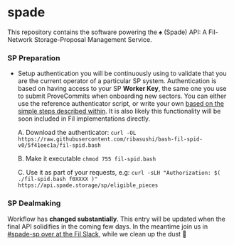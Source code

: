 spade
==================

This repository contains the software powering the ♠️ (Spade) API:
A Fil-Network Storage-Proposal Management Service.

### SP Preparation

* Setup authentication you will be continuously using to validate that you are
the current operator of a particular SP system. Authentication is based on having
access to your SP **Worker Key**, the same one you use to submit ProveCommits
when onboarding new sectors. You can either use the reference authenticator script,
or write your own [based on the simple steps described within](https://github.com/ribasushi/bash-fil-spid-v0/blob/5f41eec1a/fil-spid.bash#L13-L33).
It is also likely this functionality will be soon included in Fil implementations directly.

  A. Download the authenticator: `curl -OL https://raw.githubusercontent.com/ribasushi/bash-fil-spid-v0/5f41eec1a/fil-spid.bash`

  B. Make it executable `chmod 755 fil-spid.bash`

  C. Use it as part of your requests, e.g: `curl -sLH "Authorization: $( ./fil-spid.bash f0XXXX )" https://api.spade.storage/sp/eligible_pieces`

### SP Dealmaking

Workflow has **changed substantially**. This entry will be updated when the final API solidifies in the coming few days.
In the meantime join us in [#spade-sp over at the Fil Slack], while we clean up the dust 🤩

[API]: https://raw.githubusercontent.com/ribasushi/spade/master/webapi/routes.go
[#spade-sp over at the Fil Slack]: https://filecoinproject.slack.com/archives/C0377FJCG1L
